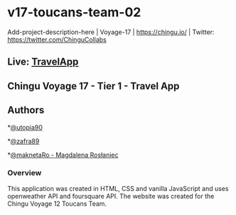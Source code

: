 # v17-toucans-team-02
Add-project-description-here | Voyage-17 | https://chingu.io/ | Twitter: https://twitter.com/ChinguCollabs

## Live: [TravelApp](https://infallible-carson-1086fe.netlify.com/) 

## Chingu Voyage 17 - Tier 1 - Travel App

## Authors

*[@utopia90](https://github.com/utopia90)

*[@zafra89](https://github.com/zafra89)

*[@maknetaRo - Magdalena Rosłaniec ](https://github.com/maknetaRo)

### Overview

This application was created in HTML, CSS and vanilla JavaScript and uses openweather API and foursquare API.
The website was created for the Chingu Voyage 12 Toucans Team. 
